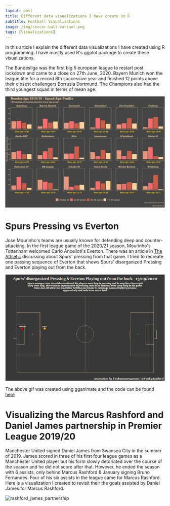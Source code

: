 ```yaml
---
layout: post
title: Different data visualizations I have create in R
subtitle: Football Visualizations
image: /img/soccer-ball-variant.png
tags: [Visualizations]
---
```


In this article I explain the different data visualizations I have created using R programming. I have mostly used R's ggplot package to create these visualizations.

The Bundesliga was the first big 5 european league to restart post lockdown and came to a close on 27th June, 2020. Bayern Munich won the league title for a record 8th successive year and finished 12 points above their closest challengers Borrusia Dortmund. The Champions also had the third youngest squad in terms of mean age.

![bundesliga-1920-age-profile](/img/bundesliga_1920/bun_teams_age_profile_1920.png)

# Spurs Pressing vs Everton

Jose Mourinho's teams are usually known for defending deep and counter-attacking. In the first league game of the 2020/21 season, Mourinho's Tottenham welcomed Carlo Ancelloti's Everton. There was an article in [The Athletic](https://theathletic.com/2065743/2020/09/15/mourinho-lazy-pressure-pressing-analysis/?redirected=1) discussing about Spurs' pressing from that game. I tried to recreate one passing sequence of Everton that shows Spurs' disorganized Pressing and Everton playing out from the back.

![spurs-pressing-v-everton](/img/epl_2021/spurs_press.gif)

The above gif was created using gganimate and the code can be found [here](https://github.com/venkatanarayanan/football-animated-plots/tree/master/Spurs_Everton_13092020)

# Visualizing the Marcus Rashford and Daniel James partnership in Premier League 2019/20

Manchester United signed Daniel James from Swansea City in the summer of 2019. James scored in three of his first four league games as a Manchester United player but his form slowly detoriated over the course of the season and he did not score after that. However, he ended the season with 6 assists, only behind Marcus Rashford & January signing Bruno Fernandes. Four of his six assists in the league came for Marcus Rashford. Here is a visualization I created to revisit their the goals assisted by Daniel James for Marcus Rashford.

![rashford_james_partnership](/img/plots/epl_1920/rashford_james_partnership.png)
